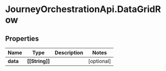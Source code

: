 # JourneyOrchestrationApi.DataGridRow

## Properties

Name | Type | Description | Notes
------------ | ------------- | ------------- | -------------
**data** | **[[String]]** |  | [optional] 


